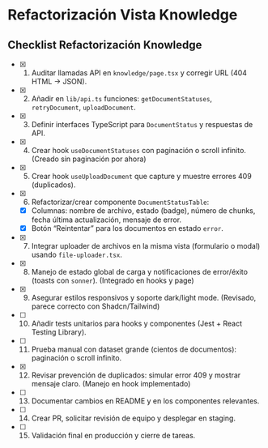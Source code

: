 # Refactorización Vista Knowledge

## Checklist Refactorización Knowledge

- [x] 1. Auditar llamadas API en `knowledge/page.tsx` y corregir URL (404 HTML → JSON).
- [x] 2. Añadir en `lib/api.ts` funciones: `getDocumentStatuses`, `retryDocument`, `uploadDocument`.
- [x] 3. Definir interfaces TypeScript para `DocumentStatus` y respuestas de API.
- [x] 4. Crear hook `useDocumentStatuses` con paginación o scroll infinito. (Creado sin paginación por ahora)
- [x] 5. Crear hook `useUploadDocument` que capture y muestre errores 409 (duplicados).
- [x] 6. Refactorizar/crear componente `DocumentStatusTable`:
  - [x] Columnas: nombre de archivo, estado (badge), número de chunks, fecha última actualización, mensaje de error.
  - [x] Botón “Reintentar” para los documentos en estado `error`.
- [x] 7. Integrar uploader de archivos en la misma vista (formulario o modal) usando `file-uploader.tsx`.
- [x] 8. Manejo de estado global de carga y notificaciones de error/éxito (toasts con `sonner`). (Integrado en hooks y page)
- [x] 9. Asegurar estilos responsivos y soporte dark/light mode. (Revisado, parece correcto con Shadcn/Tailwind)
- [ ] 10. Añadir tests unitarios para hooks y componentes (Jest + React Testing Library).
- [ ] 11. Prueba manual con dataset grande (cientos de documentos): paginación o scroll infinito.
- [x] 12. Revisar prevención de duplicados: simular error 409 y mostrar mensaje claro. (Manejo en hook implementado)
- [ ] 13. Documentar cambios en README y en los componentes relevantes.
- [ ] 14. Crear PR, solicitar revisión de equipo y desplegar en staging.
- [ ] 15. Validación final en producción y cierre de tareas.